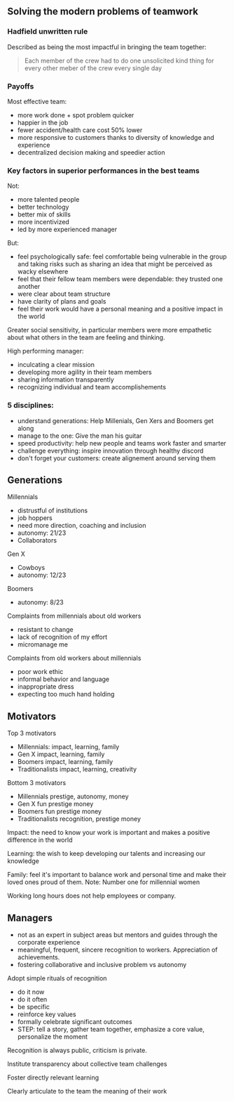 ## Solving the modern problems of teamwork

### Hadfield unwritten rule

Described as being the most impactful in bringing the team together:

> Each member of the crew had to do one unsolicited kind thing for every other meber of the crew every single day

### Payoffs

Most effective team:

- more work done + spot problem quicker
- happier in the job
- fewer accident/health care cost 50% lower
- more responsive to customers thanks to diversity of knowledge and experience
- decentralized decision making and speedier action

### Key factors in superior performances in the best teams

Not:

- more talented people
- better technology
- better mix of skills
- more incentivized
- led by more experienced manager

But:

- feel psychologically safe: feel comfortable being vulnerable in the group and taking risks such as sharing an idea that might be perceived as wacky elsewhere
- feel that their fellow team members were dependable: they trusted one another
- were clear about team structure
- have clarity of plans and goals
- feel their work would have a personal meaning and a positive impact in the world

Greater social sensitivity, in particular members were more empathetic about what others in the team are feeling and thinking.

High performing manager:

- inculcating a clear mission
- developing more agility in their team members
- sharing information transparently
- recognizing individual and team accomplishements

### 5 disciplines:

- understand generations: Help Millenials, Gen Xers and Boomers get along
- manage to the one: Give the man his guitar
- speed productivity: help new people and teams work faster and smarter
- challenge everything: inspire innovation through healthy discord
- don't forget your customers: create alignement around serving them

## Generations

Millennials

- distrustful of institutions
- job hoppers
- need more direction, coaching and inclusion
- autonomy: 21/23
- Collaborators

Gen X

- Cowboys
- autonomy: 12/23

Boomers

- autonomy: 8/23

Complaints from millennials about old workers

- resistant to change
- lack of recognition of my effort
- micromanage me

Complaints from old workers about millennials

- poor work ethic
- informal behavior and language
- inappropriate dress
- expecting too much hand holding

## Motivators

Top 3 motivators

- Millennials: impact, learning, family
- Gen X impact, learning, family
- Boomers impact, learning, family
- Traditionalists impact, learning, creativity

Bottom 3 motivators

- Millennials prestige, autonomy, money
- Gen X fun prestige money
- Boomers fun prestige money
- Traditionalists recognition, prestige money

Impact: the need to know your work is important and makes a positive difference in the world

Learning: the wish to keep developing our talents and increasing our knowledge

Family: feel it's important to balance work and personal time and make their loved ones proud of them. Note: Number one for millennial women

Working long hours does not help employees or company.

## Managers

- not as an expert in subject areas but mentors and guides through the corporate experience
- meaningful, frequent, sincere recognition to workers. Appreciation of achievements.
- fostering collaborative and inclusive problem vs autonomy

Adopt simple rituals of recognition

- do it now
- do it often
- be specific
- reinforce key values
- formally celebrate significant outcomes
- STEP: tell a story, gather team together, emphasize a core value, personalize the moment

Recognition is always public, criticism is private.

Institute transparency about collective team challenges

Foster directly relevant learning

Clearly articulate to the team the meaning of their work
